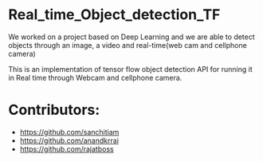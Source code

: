 # Real_time_Object_detection_TF
We worked on a project based on Deep Learning and we are able to detect objects through an image, a video and real-time(web cam and cellphone camera)

This is an implementation of tensor flow object detection API for running it in Real time through Webcam and cellphone camera.
# Contributors:
* https://github.com/sanchitiam
* https://github.com/anandkrrai
* https://github.com/rajatboss
